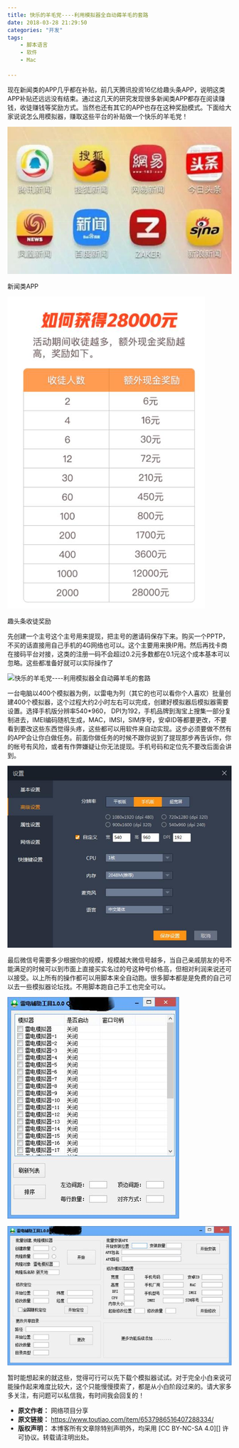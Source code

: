 ```yaml
---
title: 快乐的羊毛党----利用模拟器全自动薅羊毛的套路
date: 2018-03-28 21:29:50
categories: "开发"
tags:
	- 脚本语言
	- 软件
	- Mac

---
```


现在新闻类的APP几乎都在补贴，前几天腾讯投资16亿给趣头条APP，说明这类APP补贴还远远没有结束。通过这几天的研究发现很多新闻类APP都存在阅读赚钱，收徒赚钱等奖励方式。当然也还有其它的APP也存在这种奖励模式。下面给大家说说怎么用模拟器，赚取这些平台的补贴做一个快乐的羊毛党！

![快乐的羊毛党----利用模拟器全自动薅羊毛的套路][----]

新闻类APP

![快乐的羊毛党----利用模拟器全自动薅羊毛的套路][---- 1]

趣头条收徒奖励

先创建一个主号这个主号用来提现，把主号的邀请码保存下来。购买一个PPTP，不买的话直接用自己手机的4G网络也可以。这个主要用来换IP用。然后再找卡商在接码平台对接，这类的注册一码不会超过0.2元多数都在0.1元这个成本基本可以忽略。这些都准备好就可以实际操作了


![快乐的羊毛党----利用模拟器全自动薅羊毛的套路][---- 2]

一台电脑以400个模拟器为例，以雷电为列（其它的也可以看你个人喜欢）批量创建400个模拟器，这个过程大约2小时左右可以完成，创建好模拟器后模拟器需要设置。选择手机版分辨率540\*960， DPI为192，手机品牌到淘宝上搜集一部分复制进去，IMEI编码随机生成，MAC，IMSI，SIM序号，安卓ID等都要更改，不要看到要改这些东西觉得头疼，这些都可以用软件来自动实现。这步必须要做不然有的APP会让你白做任务。前面你做任务的时候不跟你说到了提现那步再告诉你，你的帐号有风险，或者有作弊嫌疑让你无法提现。手机号码和定位先不要改后面会讲到。

![快乐的羊毛党----利用模拟器全自动薅羊毛的套路][---- 3]

最后微信号需要多少根据你的规模，规模越大微信号越多，当自己亲戚朋友的号不能满足的时候可以到市面上直接买实名过的号这种号价格高，但相对利润来说还可以接受。以上所有的操作都可以用脚本来全自动跑。很多脚本都是是免费的自己可以去一些模拟器论坛找。不用脚本跑自己手工也完全可以。

![快乐的羊毛党----利用模拟器全自动薅羊毛的套路][---- 4]

![快乐的羊毛党----利用模拟器全自动薅羊毛的套路][---- 5]

暂时能想起来的就这些，觉得可行可以先下载个模拟器试试。对于完全小白来说可能操作起来难度比较大，这个只能慢慢摸索了，都是从小白阶段过来的。请大家多多关注，有问题可以私信我，有时间我会回复的！


[----]: static/resources/crawler/MZQJ-MZ7J-VJRR.jpg
[---- 1]: static/resources/crawler/RBMQ-VIUV-MYIQ.jpg
[---- 2]: http://p1.pstatp.com/large/pgc-image/1522242911885813c45e539
[---- 3]: static/resources/crawler/JMAZ-RUVR-UVR2.jpg
[---- 4]: static/resources/crawler/FZNN-JMZU-2IQJ.jpg
[---- 5]: static/resources/crawler/NFQI-QBME-EMUF.jpg
 *  **原文作者：** 网络项目分享
 *  **原文链接：** https://www.toutiao.com/item/6537986516407288334/
 *  **版权声明：** 本博客所有文章除特别声明外，均采用 [CC BY-NC-SA 4.0][] 许可协议。转载请注明出处。
